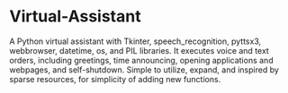 # Virtual-Assistant
A Python virtual assistant with Tkinter, speech_recognition, pyttsx3, webbrowser, datetime, os, and PIL libraries. It executes voice and text orders, including greetings, time announcing, opening applications and webpages, and self-shutdown. Simple to utilize, expand, and inspired by sparse resources, for simplicity of adding new functions.
